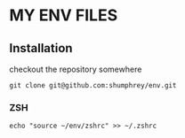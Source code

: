 MY ENV FILES
============

Installation
------------

checkout the repository somewhere

    git clone git@github.com:shumphrey/env.git


### ZSH
 
    echo "source ~/env/zshrc" >> ~/.zshrc
